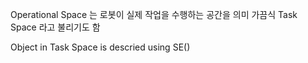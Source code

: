 Operational Space 는 로봇이 실제 작업을 수행하는 공간을 의미
가끔식 Task Space 라고 불리기도 함

Object in Task Space is descried using SE()